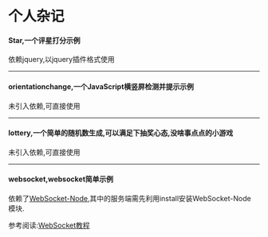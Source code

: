 个人杂记
====

#### Star,一个评星打分示例

依赖jquery,以jquery插件格式使用

---

#### orientationchange,一个JavaScript横竖屏检测并提示示例

未引入依赖,可直接使用

---

#### lottery,一个简单的随机数生成,可以满足下抽奖心态,没啥事点点的小游戏

未引入依赖,可直接使用

---

#### websocket,websocket简单示例

依赖了[WebSocket-Node](https://github.com/theturtle32/WebSocket-Node),其中的服务端需先利用install安装WebSocket-Node
模块.

参考阅读:[WebSocket教程](http://www.ruanyifeng.com/blog/2017/05/websocket.html)